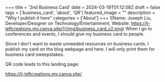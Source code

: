+++
title = '2nd Business Card'
date = 2024-03-19T01:12:08Z
draft = false
tags = ['business_card', 'about', 'QR']
featured_image = ""
description = "Why I publish it here"
categories = ['About']
+++
![Name: Joseph Liu, Developer/Designer on Technology/Entertainment, Website: https://lj-leftcreations.my.canva.site/](/img/business_card_v2.png)
When I go to conferences and events, I should give my business card to people.


Since I don't want to waste unneeded resources on business cards, I publish my card on the blog webpage and here.
I will only print them for business card sweepstakes.

QR code leads to this landing page:

https://lj-leftcreations.my.canva.site/